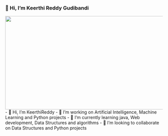 ### 👋 Hi, I’m Keerthi Reddy Gudibandi
<div id="header" align="center">
  <img src="https://media.giphy.com/media/L1R1tvI9svkIWwpVYr/giphy.gif" width="600" height="300"/>
</div>
- 👋 Hi, I’m KeerthiReddy
- 👀 I’m working on Artificial Intelligence, Machine Learning and Python projects
- 🌱 I’m currently learning java, Web development, Data Structures and algorithms
- 💞️ I’m looking to collaborate on Data Structures and Python projects

<!---
KeerthiReddyGudibandi/KeerthiReddyGudibandi is a ✨ special ✨ repository because its `README.md` (this file) appears on your GitHub profile.
You can click the Preview link to take a look at your changes.
--->
